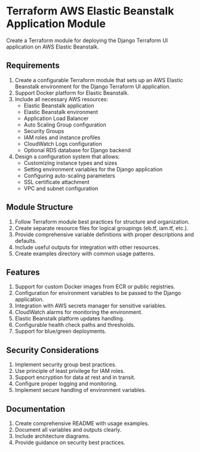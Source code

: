# Terraform AWS Elastic Beanstalk Application Module

Create a Terraform module for deploying the Django Terraform UI application on AWS Elastic Beanstalk.

## Requirements

1. Create a configurable Terraform module that sets up an AWS Elastic Beanstalk environment for the Django Terraform UI application.
2. Support Docker platform for Elastic Beanstalk.
3. Include all necessary AWS resources:
   - Elastic Beanstalk application
   - Elastic Beanstalk environment
   - Application Load Balancer
   - Auto Scaling Group configuration
   - Security Groups
   - IAM roles and instance profiles
   - CloudWatch Logs configuration
   - Optional RDS database for Django backend
4. Design a configuration system that allows:
   - Customizing instance types and sizes
   - Setting environment variables for the Django application
   - Configuring auto-scaling parameters
   - SSL certificate attachment
   - VPC and subnet configuration

## Module Structure

1. Follow Terraform module best practices for structure and organization.
2. Create separate resource files for logical groupings (eb.tf, iam.tf, etc.).
3. Provide comprehensive variable definitions with proper descriptions and defaults.
4. Include useful outputs for integration with other resources.
5. Create examples directory with common usage patterns.

## Features

1. Support for custom Docker images from ECR or public registries.
2. Configuration for environment variables to be passed to the Django application.
3. Integration with AWS secrets manager for sensitive variables.
4. CloudWatch alarms for monitoring the environment.
5. Elastic Beanstalk platform updates handling.
6. Configurable health check paths and thresholds.
7. Support for blue/green deployments.

## Security Considerations

1. Implement security group best practices.
2. Use principle of least privilege for IAM roles.
3. Support encryption for data at rest and in transit.
4. Configure proper logging and monitoring.
5. Implement secure handling of environment variables.

## Documentation

1. Create comprehensive README with usage examples.
2. Document all variables and outputs clearly.
3. Include architecture diagrams.
4. Provide guidance on security best practices.
